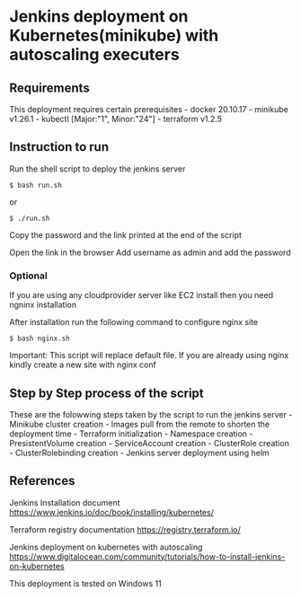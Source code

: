 # Jenkins deployment on Kubernetes(minikube) with autoscaling executers

## Requirements
This deployment requires certain prerequisites
    - docker 20.10.17
    - minikube v1.26.1
    - kubectl [Major:"1", Minor:"24"]
    - terraform v1.2.5

## Instruction to run
Run the shell script to deploy the jenkins server
```
$ bash run.sh
```
or 
```
$ ./run.sh
```
Copy the password and the link printed at the end of the script

Open the link in the browser
Add username as admin and add the password 

### Optional

If you are using any cloudprovider server like EC2 install
then you need ngninx installation

After installation run the following command to configure nginx site
```
$ bash nginx.sh
```

Important: This script will replace default file. If you are already using nginx kindly create a new site with nginx conf

## Step by Step process of the script

These are the folowwing steps taken by the script to run the jenkins server
    - Minikube cluster creation
    - Images pull from the remote to shorten the deployment time
    - Terraform initialization
    - Namespace creation
    - PresistentVolume creation
    - ServiceAccount creation
    - ClusterRole creation
    - ClusterRolebinding creation
    - Jenkins server deployment using helm



## References

Jenkins Installation document 
https://www.jenkins.io/doc/book/installing/kubernetes/

Terraform registry documentation
https://registry.terraform.io/

Jenkins deployment on kubernetes with autoscaling
https://www.digitalocean.com/community/tutorials/how-to-install-jenkins-on-kubernetes



This deployment is tested on Windows 11
